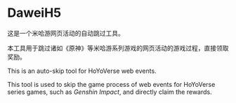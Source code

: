 # DaweiH5

这是一个米哈游网页活动的自动跳过工具。

本工具用于跳过诸如《原神》等米哈游系列游戏的网页活动的游戏过程，直接领取奖励。

This is an auto-skip tool for HoYoVerse web events.

This tool is used to skip the game process of web events for HoYoVerse series games, such as *Genshin Impact*, and directly claim the rewards.
